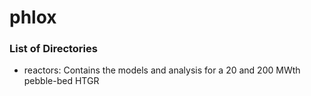 # phlox

### List of Directories

- reactors: Contains the models and analysis for a 20 and 200 MWth pebble-bed HTGR
